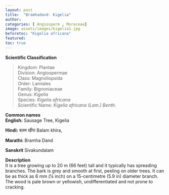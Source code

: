 ```yaml
---
layout: post
title:  "Bramhadand- Kigelia"
author: 
categories: [ Angiosperm , Moraceae]
image: assets/images/kigelia1.jpg
beforetoc: "Kigelia africana"
featured:
toc: true
---
```

  
**Scientific Classification**  
>Kingdom:			Plantae  
>Division:			Angiospermae  
>Class:				Magnoliopsida  
>Order:				Lamiales  
>Family:			Bignoniaceae  
>Genus:				*Kigelia*  
>Species:			*Kigelia africana*  
>Scientific Name:	*Kigelia africana (Lam.) Benth.*  
  
**Common names**  
**English:** Sausage Tree, Kigelia

**Hindi:**  बलम खीरा Balam khira,

**Marathi:** Bramha Dand

**Sanskrit** Sivakundalam
  
**Description**  
It is a tree growing up to 20 m (66 feet) tall and it typically has spreading branches. The bark is grey and smooth at first, peeling on older trees. It can be as thick as 6 mm (1⁄4 inch) on a 15-centimetre (5.9 in) diameter branch. The wood is pale brown or yellowish, undifferentiated and not prone to cracking.
